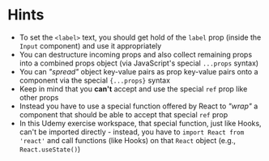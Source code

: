 # Hints

-   To set the `<label>` text, you should get hold of the `label` prop (inside the `Input` component) and use it appropriately
-   You can destructure incoming props and also collect remaining props into a combined props object (via JavaScript's special `...props` syntax)
-   You can <i>"spread"</i> object key-value pairs as prop key-value pairs onto a component via the special `{...props}` syntax
-   Keep in mind that you <b>can't</b> accept and use the special `ref` prop like other props
-   Instead you have to use a special function offered by React to <i>"wrap"</i> a component that should be able to accept that special `ref` prop
-   In this Udemy exercise workspace, that special function, just like Hooks, can't be imported directly - instead, you have to `import React from 'react'` and call functions (like Hooks) on that `React` object (e.g., `React.useState()`)
